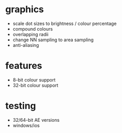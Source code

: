 # graphics

- scale dot sizes to brightness / colour percentage
- compound colours
- overlapping radii
- change NN sampling to area sampling
- anti-aliasing

# features

- 8-bit colour support
- 32-bit colour support

# testing

- 32/64-bit AE versions
- windows/ios
